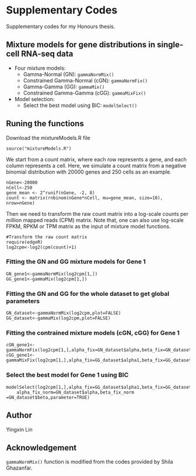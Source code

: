 # Supplementary Codes

Supplementary codes for my Honours thesis.

## Mixture models for gene distributions in single-cell RNA-seq data

+ Four mixture models: 
  + Gamma-Normal (GN): `gammaNormMix()`
  + Constrained Gamma-Normal (cGN): `gammaNormFix()`
  + Gamma-Gamma (GG): `gammaMix()`
  + Constrained Gamma-Gamma (cGG): `gammaMixFix()`
+ Model selection:
  + Select the best model using BIC: `modelSelect()`

## Runing the functions

Download the mixtureModels.R file 

```
source("mixtureModels.R")
```

We start from a count matrix, where each row represents a gene, and each column represents a cell. Here, we simulate a count matrix from a negative binomial distribution with 20000 genes and 250 cells as an example.

```
nGene<-20000
nCell<-250
gene_mean <- 2^runif(nGene, -2, 8)
count <- matrix(rnbinom(nGene*nCell, mu=gene_mean, size=10), nrow=nGene)
```

Then we need to transform the raw count matrix into a log-scale counts per million mapped reads (CPM) matrix. Note that, one can also use log-scale FPKM, RPKM or TPM matrix as the input of mixture model functions.

```
#Transform the raw count matrix
require(edgeR)
log2cpm<-log2(cpm(count)+1)
```

### Fitting the GN and GG mixture models for Gene 1

```
GN_gene1<-gammaNormMix(log2cpm[1,])
GG_gene1<-gammaMix(log2cpm[1,])
```

### Fitting the GN and GG for the whole dataset to get global parameters

```
GN_dataset<-gammaNormMix(log2cpm,plot=FALSE)
GG_dataset<-gammaMix(log2cpm,plot=FALSE)
```

### Fitting the contrained mixture models (cGN, cGG) for Gene 1

```
cGN_gene1<-gammaNormFix(log2cpm[1,],alpha_fix=GN_dataset$alpha,beta_fix=GN_dataset$beta)
cGG_gene1<-gammaMixFix(log2cpm[1,],alpha_fix=GG_dataset$alpha1,beta_fix=GG_dataset$beta1)
```

### Select the best model for Gene 1 using BIC

```
modelSelect(log2cpm[1,],alpha_fix=GG_dataset$alpha1,beta_fix=GG_dataset$beta1,
 	alpha_fix_norm=GN_dataset$alpha,beta_fix_norm =GN_dataset$beta,parameter=TRUE)
```


## Author

Yingxin Lin

## Acknowledgement

`gammaNormMix()` function is modified from the codes provided by Shila Ghazanfar.
